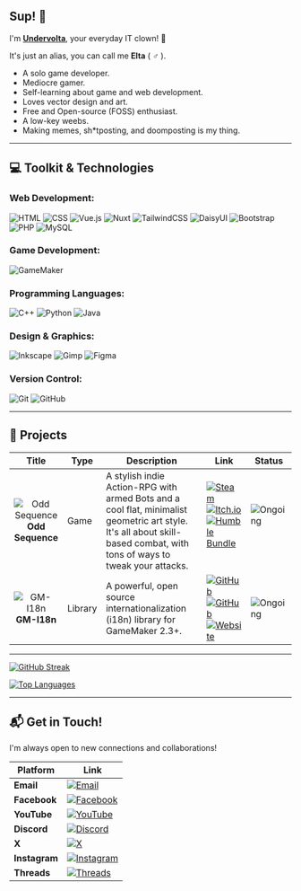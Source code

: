 ## Sup! 👋

I'm [**Undervolta**](https://lefinitas.com/home), your everyday IT clown! :dash:

It's just an alias, you can call me **Elta** ( ♂ ).  

- A solo game developer.  
- Mediocre gamer.  
- Self-learning about game and web development.  
- Loves vector design and art.  
- Free and Open-source (FOSS) enthusiast.  
- A low-key weebs.  
- Making memes, sh*tposting, and doomposting is my thing.

---

## :computer: Toolkit & Technologies

### Web Development:

![HTML](https://img.shields.io/badge/HTML-%23E34F26.svg?logo=html5&logoColor=white)
![CSS](https://img.shields.io/badge/CSS-639?logo=css&logoColor=fff)
![Vue.js](https://img.shields.io/badge/Vue.js-4FC08D?logo=vuedotjs&logoColor=fff)
![Nuxt](https://img.shields.io/badge/Nuxt-002E3B?logo=nuxt&logoColor=#00DC82)
![TailwindCSS](https://img.shields.io/badge/Tailwind%20CSS-%2338B2AC.svg?logo=tailwind-css&logoColor=white)
![DaisyUI](https://img.shields.io/badge/DaisyUI-5A0EF8?logo=daisyui&logoColor=fff)
![Bootstrap](https://img.shields.io/badge/Bootstrap-%23563D7C.svg?logo=bootstrap&logoColor=white)
![PHP](https://img.shields.io/badge/php-%23777BB4.svg?&logo=php&logoColor=white)
![MySQL](https://img.shields.io/badge/MySQL-4479A1?logo=mysql&logoColor=fff)

### Game Development:

![GameMaker](https://img.shields.io/badge/GameMaker-000?logo=gamemaker&logoColor=fff)

### Programming Languages:

![C++](https://img.shields.io/badge/C++-%2300599C.svg?logo=c%2B%2B&logoColor=white)
![Python](https://img.shields.io/badge/Python-3776AB?logo=python&logoColor=fff)
![Java](https://img.shields.io/badge/Java-%23ED8B00.svg?logo=openjdk&logoColor=white)
<!-- **GLSL** -->

### Design & Graphics:

![Inkscape](https://img.shields.io/badge/Inkscape-000000?logo=Inkscape&logoColor=white)
![Gimp](https://img.shields.io/badge/Gimp-5C5543?logo=gimp&logoColor=white)
![Figma](https://img.shields.io/badge/Figma-F24E1E?logo=figma&logoColor=white)
<!-- ![Blender](https://img.shields.io/badge/Blender-%23F5792A.svg?logo=blender&logoColor=white) -->

### Version Control:

![Git](https://img.shields.io/badge/Git-F05032?logo=git&logoColor=fff)
![GitHub](https://img.shields.io/badge/GitHub-%23121011.svg?logo=github&logoColor=white)

---

## :open_file_folder: Projects

| Title | Type | Description | Link | Status |
| :---: | ---- | ----------- | ---- | ------ |
| ![Odd Sequence](https://ik.imagekit.io/undervolta/Game-1-Icon-Dark.webp?updatedAt=1745537279874) <br> **Odd Sequence** | Game | A stylish indie Action-RPG with armed Bots and a cool flat, minimalist geometric art style. It's all about skill-based combat, with tons of ways to tweak your attacks. | [![Steam](https://img.shields.io/badge/Steam-%23000000.svg?logo=steam&logoColor=white)](https://store.steampowered.com/app/2896040/Odd_Sequence/) <br> [![Itch.io](https://img.shields.io/badge/itch.io-%23FF0B34.svg?logo=Itch.io&logoColor=white)](https://undervolta.itch.io/odd-sequence-demo) <br> [![Humble Bundle](https://img.shields.io/badge/Humble%20Bundle-%23494F5C.svg?logo=HumbleBundle&logoColor=white)](https://www.humblebundle.com/store/odd-sequence) &nbsp;&nbsp;&nbsp;&nbsp;&nbsp;&nbsp;&nbsp;&nbsp;&nbsp;&nbsp; | ![Ongoing](https://img.shields.io/badge/Ongoing-447821) &nbsp;&nbsp;&nbsp;&nbsp;&nbsp;&nbsp; |
| ![GM-I18n](https://ik.imagekit.io/undervolta/Library-1-Icon-Dark-2.webp?updatedAt=1748272623582) <br> **GM-I18n** | Library | A powerful, open source internationalization (i18n) library for GameMaker 2.3+. | [![GitHub](https://img.shields.io/badge/GitHub-%23121011.svg?logo=github&logoColor=white)](https://github.com/undervolta/GM-I18n) <br> [![GitHub](https://img.shields.io/badge/GitHub-%23121011.svg?logo=github&logoColor=white)](https://github.com/undervolta/gm-i18n-docs) <br> [![Website](https://img.shields.io/badge/Website-007a99)](https://gm-i18n.lefinitas.com) | ![Ongoing](https://img.shields.io/badge/Ongoing-447821) |

---

<!-- [![GitHub Stats](https://github-readme-stats-one-flame-96.vercel.app/api?username=undervolta&show_icons=true&theme=vision-friendly-dark&hide_title=true&hide_rank=true&count_private=true)](https://github.com/anuraghazra/github-readme-stats) -->

[![GitHub Streak](https://github-readme-streak-stats.herokuapp.com/?user=undervolta&theme=vision-friendly-dark)](https://git.io/streak-stats)

[![Top Languages](https://github-readme-stats-one-flame-96.vercel.app/api/top-langs/?username=undervolta&layout=donut&theme=vision-friendly-dark&hide=css,html&exclude_repo=github-readme-stats,Material-Odence,Odence-GitHub,GML-Ext-Helper)](https://github.com/anuraghazra/github-readme-stats) 


---

## :mailbox_with_mail: Get in Touch!

I'm always open to new connections and collaborations!

| Platform | Link |
| -------- | ---- |
| **Email** | [![Email](https://img.shields.io/badge/undervolta@outlook.com-0088aa)](mailto:undervolta@outlook.com) |
| **Facebook** | [![Facebook](https://img.shields.io/badge/Undervolta-%231877F2.svg?logo=Facebook&logoColor=white)](https://facebook.com/undervolta) |
| **YouTube** | [![YouTube](https://img.shields.io/badge/Undervolta-%23FF0000.svg?logo=YouTube&logoColor=white)](https://youtube.com/@undervolta) |
| **Discord** | [![Discord](https://img.shields.io/badge/Undervolta-5865F2?logo=discord&logoColor=fff)](https://discord.com/invite/5rXGW7SPkF) |
| **X** | [![X](https://img.shields.io/badge/Undervolta-%23000000.svg?logo=X&logoColor=white)](https://x.com/undervolta) |
| **Instagram** | [![Instagram](https://img.shields.io/badge/Undervolta-%23E4405F.svg?logo=Instagram&logoColor=white)](https://instagram.com/undervolta) |
| **Threads** | [![Threads](https://img.shields.io/badge/Undervolta-000000?logo=Threads&logoColor=white)](https://threads.com/@undervolta) |

